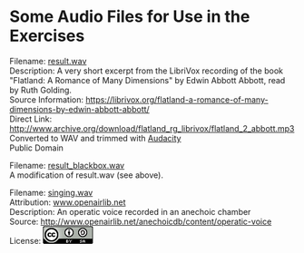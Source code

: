 Some Audio Files for Use in the Exercises
=========================================

Filename: [result.wav](result.wav)  
Description: A very short excerpt from the LibriVox recording of the book
  "Flatland: A Romance of Many Dimensions" by Edwin Abbott Abbott,
  read by Ruth Golding.  
Source Information: https://librivox.org/flatland-a-romance-of-many-dimensions-by-edwin-abbott-abbott/  
Direct Link: http://www.archive.org/download/flatland_rg_librivox/flatland_2_abbott.mp3  
Converted to WAV and trimmed with [Audacity][]  
Public Domain

Filename: [result_blackbox.wav](result_blackbox.wav)  
A modification of result.wav (see above).

Filename: [singing.wav](singing.wav)  
Attribution: www.openairlib.net  
Description: An operatic voice recorded in an anechoic chamber  
Source: http://www.openairlib.net/anechoicdb/content/operatic-voice  
License: [![Creative Commons Attribution-ShareAlike](by-sa.png)][CC BY-SA 3.0]

[Audacity]: http://audacityteam.org/
[CC BY-SA 3.0]: http://creativecommons.org/licenses/by-sa/3.0/
